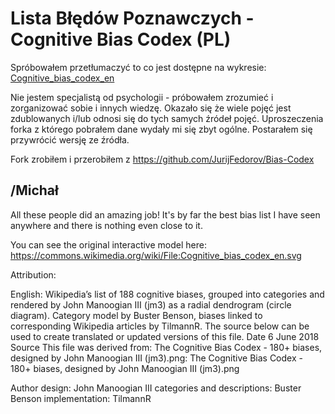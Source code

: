 # Lista Błędów Poznawczych - Cognitive Bias Codex (PL)

Spróbowałem przetłumaczyć to co jest dostępne na wykresie: [Cognitive_bias_codex_en](https://upload.wikimedia.org/wikipedia/commons/6/65/Cognitive_bias_codex_en.svg)

Nie jestem specjalistą od psychologii - próbowałem zrozumieć i zorganizować sobie i innych wiedzę.
Okazało się że wiele pojęć jest zdublowanych i/lub odnosi się do tych samych źródeł pojęć.
Uproszeczenia forka z którego pobrałem dane wydały mi się zbyt ogólne. Postarałem się przywrócić wersję ze źródła.


Fork zrobiłem i przerobiłem z https://github.com/JurijFedorov/Bias-Codex

/Michał
---


All these people did an amazing job! It's by far the best bias list I have seen anywhere and there is nothing even close to it.

You can see the original interactive model here: https://commons.wikimedia.org/wiki/File:Cognitive_bias_codex_en.svg


Attribution:

English: Wikipedia’s list of 188 cognitive biases, grouped into categories and rendered by John Manoogian III (jm3) as a radial dendrogram (circle diagram). Category model by Buster Benson, biases linked to corresponding Wikipedia articles by TilmannR. The source below can be used to create translated or updated versions of this file.
Date	6 June 2018
Source	This file was derived from: The Cognitive Bias Codex - 180+ biases, designed by John Manoogian III (jm3).png: The Cognitive Bias Codex - 180+ biases, designed by John Manoogian III (jm3).png

Author
design: John Manoogian III
categories and descriptions: Buster Benson
implementation: TilmannR
